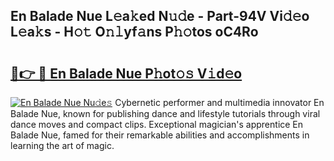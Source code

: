 ## En Balade Nue L𝚎a𝚔ed N𝚞𝚍e - Part-94V Vi𝚍𝚎o L𝚎a𝚔s - H𝚘𝚝 O𝚗𝚕yf𝚊ns P𝚑𝚘tos oC4Ro

# <h2><a href="http://kf34h5p.oniu.top/?m=En+Balade+Nue">🔗👉 🔴 En Balade Nue P𝚑ot𝚘𝚜 V𝚒d𝚎o</a></h2>

[![En Balade Nue Nu𝚍e𝚜](https://i.imgur.com/0qMVB7G.gif)](http://kf34h5p.oniu.top/?m=En+Balade+Nue)
Cybernetic performer and multimedia innovator En Balade Nue, known for publishing dance and lifestyle tutorials through viral dance moves and compact clips. Exceptional magician's apprentice En Balade Nue, famed for their remarkable abilities and accomplishments in learning the art of magic.  
